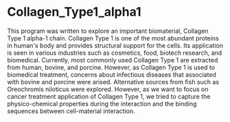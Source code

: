 # Collagen_Type1_alpha1
This program was written to explore an important biomaterial, Collagen Type 1 alpha-1 chain. Collagen Type 1 is one of the most abundant proteins in human's body and provides structural support for the cells. Its application is seen in various industries such as cosmetics, food, biotech research, and biomedical. Currently, most commonly used Collagen Type 1 are extracted from human, bovine, and porcine. However, as Collagen Type 1 is used to biomedical treatment, concerns about infectious diseases that associated with bovine and porcine were arised. Alternative sources from fish such as Oreochromis niloticus were explored. However, as we want to focus on cancer treatment application of Collagen Type 1,  we tried to capture the physico-chemical properties during the interaction and the binding sequences between cell-material interaction. 
